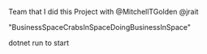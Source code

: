 Team that I did this Project with
  @MitchellTGolden
  @jrait
  


"BusinessSpaceCrabsInSpaceDoingBusinessInSpace" 

dotnet run to start
